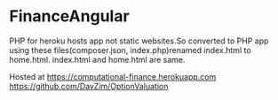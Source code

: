 # FinanceAngular
PHP for heroku hosts app not static websites.So converted to PHP app using these files(composer.json, index.php)renamed index.html to home.html.
index.html and home.html are same.<br>

Hosted at https://computational-finance.herokuapp.com
https://github.com/DavZim/OptionValuation
